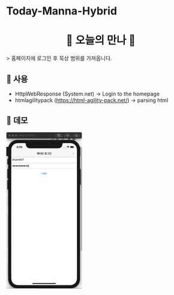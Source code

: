 # Today-Manna-Hybrid
<h1 align="center">📖 오늘의 만나 📖 </h1>
> 홈페이지에 로그인 후 묵상 범위를 가져옵니다. 

## 📌 사용
* HttpWebResponse (System.net) -> Login to the homepage
* htmlagilitypack (https://html-agility-pack.net/) -> parsing html

## 📌 데모
<p>
<img src="https://github.com/Jinyeob/Today-Manna-Hybrid/blob/master/video.gif" width="40%"/>
</p>
